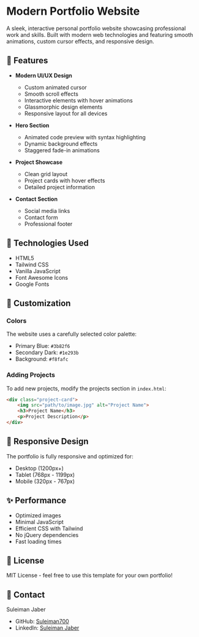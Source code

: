 # Modern Portfolio Website

A sleek, interactive personal portfolio website showcasing professional work and skills. Built with modern web technologies and featuring smooth animations, custom cursor effects, and responsive design.

## 🌟 Features

- **Modern UI/UX Design**
  - Custom animated cursor
  - Smooth scroll effects
  - Interactive elements with hover animations
  - Glassmorphic design elements
  - Responsive layout for all devices

- **Hero Section**
  - Animated code preview with syntax highlighting
  - Dynamic background effects
  - Staggered fade-in animations

- **Project Showcase**
  - Clean grid layout
  - Project cards with hover effects
  - Detailed project information

- **Contact Section**
  - Social media links
  - Contact form
  - Professional footer

## 🚀 Technologies Used

- HTML5
- Tailwind CSS
- Vanilla JavaScript
- Font Awesome Icons
- Google Fonts

## 🎨 Customization

### Colors
The website uses a carefully selected color palette:
- Primary Blue: `#3b82f6`
- Secondary Dark: `#1e293b`
- Background: `#f8fafc`

### Adding Projects
To add new projects, modify the projects section in `index.html`:
```html
<div class="project-card">
    <img src="path/to/image.jpg" alt="Project Name">
    <h3>Project Name</h3>
    <p>Project Description</p>
</div>
```

## 📱 Responsive Design

The portfolio is fully responsive and optimized for:
- Desktop (1200px+)
- Tablet (768px - 1199px)
- Mobile (320px - 767px)

## ✨ Performance

- Optimized images
- Minimal JavaScript
- Efficient CSS with Tailwind
- No jQuery dependencies
- Fast loading times

## 📄 License

MIT License - feel free to use this template for your own portfolio!

## 🤝 Contact

Suleiman Jaber
- GitHub: [Suleiman700](https://github.com/Suleiman700)
- LinkedIn: [Suleiman Jaber](https://www.linkedin.com/in/suleiman-jaber/)
